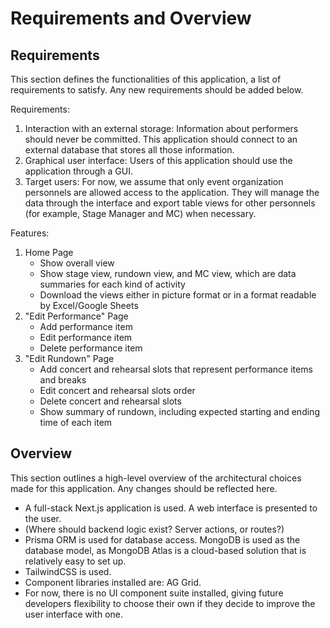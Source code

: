 # Requirements and Overview

## Requirements

This section defines the functionalities of this application, a list of requirements to satisfy. Any new requirements should be added below.

Requirements:

1. Interaction with an external storage: Information about performers should never be committed. This application should connect to an external database that stores all those information.
2. Graphical user interface: Users of this application should use the application through a GUI.
3. Target users: For now, we assume that only event organization personnels are allowed access to the application. They will manage the data through the interface and export table views for other personnels (for example, Stage Manager and MC) when necessary.

Features:

1. Home Page
    - Show overall view
    - Show stage view, rundown view, and MC view, which are data summaries for each kind of activity
    - Download the views either in picture format or in a format readable by Excel/Google Sheets
2. "Edit Performance" Page
    - Add performance item
    - Edit performance item
    - Delete performance item
3. "Edit Rundown" Page
    - Add concert and rehearsal slots that represent performance items and breaks
    - Edit concert and rehearsal slots order
    - Delete concert and rehearsal slots
    - Show summary of rundown, including expected starting and ending time of each item

## Overview

This section outlines a high-level overview of the architectural choices made for this application. Any changes should be reflected here.

- A full-stack Next.js application is used. A web interface is presented to the user.
- (Where should backend logic exist? Server actions, or routes?)
- Prisma ORM is used for database access. MongoDB is used as the database model, as MongoDB Atlas is a cloud-based solution that is relatively easy to set up.
- TailwindCSS is used.
- Component libraries installed are: AG Grid.
- For now, there is no UI component suite installed, giving future developers flexibility to choose their own if they decide to improve the user interface with one.
